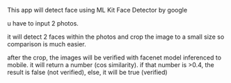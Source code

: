 This app will detect face using ML Kit Face Detector by google

u have to input 2 photos.

it will detect 2 faces within the photos and crop the image to a small size so comparison is much easier.

after the crop, the images will be verified with facenet model inferenced to mobile. it will return a number (cos similarity). if that number is >0.4, the result is false (not verified), else, it will be true (verified)
